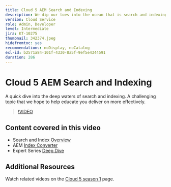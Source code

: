 ```yaml
---
title: Cloud 5 AEM Search and Indexing
description: We dip our toes into the ocean that is search and indexing
version: Cloud Service
role: Admin, Developer
level: Intermediate
jira: KT-10275
thumbnail: 342374.jpeg
hidefromtoc: yes
recommendations: noDisplay, noCatalog
exl-id: b2571a84-101f-4330-8a5f-9ef5e4344591
duration: 286
---
```

# Cloud 5 AEM Search and Indexing

A quick dive into the deep waters of search and indexing. A challenging topic that we hope to help educate you deliver on more effectively.

>[!VIDEO](https://video.tv.adobe.com/v/342374?quality=12&learn=on)

## Content covered in this video

+ Search and Index [Overview](https://experienceleague.adobe.com/docs/experience-manager-cloud-service/content/operations/indexing.html)
+ AEM [Index Converter](https://experienceleague.adobe.com/docs/experience-manager-cloud-service/content/migration-journey/refactoring-tools/index-converter.html)
+ Expert Series [Deep Dive](../../../cloud-service/migration/moving-to-aem-as-a-cloud-service/search-and-indexing.md)


## Additional Resources

Watch related videos on the [Cloud 5 season 1](cloud5-season-1.md) page. 
